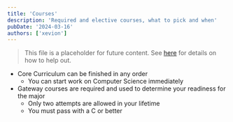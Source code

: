 ```yaml
---
title: 'Courses'
description: 'Required and elective courses, what to pick and when'
pubDate: '2024-03-16'
authors: ['xevion']
---
```


> This file is a placeholder for future content. See [here](/contributing) for details on how to help out.

- Core Curriculum can be finished in any order
    - You can start work on Computer Science immediately
- Gateway courses are required and used to determine your readiness for the major
    - Only two attempts are allowed in your lifetime
    - You must pass with a C or better
    